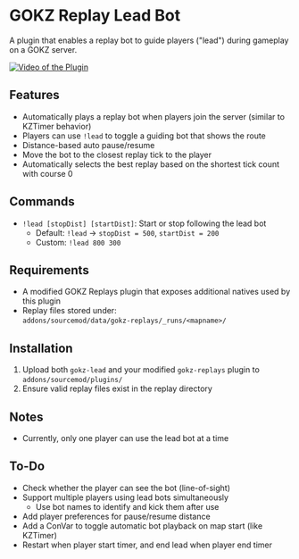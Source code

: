 ﻿# GOKZ Replay Lead Bot

A plugin that enables a replay bot to guide players ("lead") during gameplay on a GOKZ server.

[![Video of the Plugin](https://img.youtube.com/vi/rh_xXcjZENM/0.jpg)](https://www.youtube.com/watch?v=rh_xXcjZENM)

## Features

- Automatically plays a replay bot when players join the server (similar to KZTimer behavior)
- Players can use `!lead` to toggle a guiding bot that shows the route
- Distance-based auto pause/resume
- Move the bot to the closest replay tick to the player
- Automatically selects the best replay based on the shortest tick count with course 0

## Commands

- `!lead [stopDist] [startDist]`: Start or stop following the lead bot  
  - Default: `!lead` → `stopDist = 500`, `startDist = 200`  
  - Custom: `!lead 800 300`

## Requirements

- A modified GOKZ Replays plugin that exposes additional natives used by this plugin
- Replay files stored under:  
  `addons/sourcemod/data/gokz-replays/_runs/<mapname>/`

## Installation

1. Upload both `gokz-lead` and your modified `gokz-replays` plugin to `addons/sourcemod/plugins/`
2. Ensure valid replay files exist in the replay directory

## Notes

- Currently, only one player can use the lead bot at a time

## To-Do

- Check whether the player can see the bot (line-of-sight)
- Support multiple players using lead bots simultaneously  
  - Use bot names to identify and kick them after use
- Add player preferences for pause/resume distance
- Add a ConVar to toggle automatic bot playback on map start (like KZTimer)
- Restart when player start timer, and end lead when player end timer
